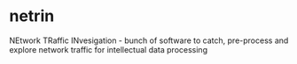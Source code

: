 # netrin
NEtwork TRaffic INvesigation - bunch of software to catch, pre-process and explore network traffic for intellectual data processing
